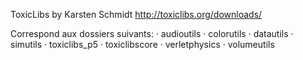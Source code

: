 ToxicLibs
by Karsten Schmidt
http://toxiclibs.org/downloads/

Correspond aux dossiers suivants:
· audioutils
· colorutils
· datautils
· simutils
· toxiclibs_p5
· toxiclibscore
· verletphysics
· volumeutils

